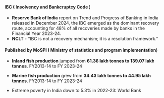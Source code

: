 #### IBC ( Insolvency and Bankcruptcy Code )

- **Reserve Bank of India** report on Trend and Progress of Banking in India released in December 2024, the IBC emerged as the dominant recovery route, accounting for 48% of all recoveries made by banks in the Financial Year 2023-24.
- **NCLT** - “IBC is not a recovery mechanism; it is a resolution framework.”

#### Published by MoSPI ( Ministry of statistics and program implementation)

- **Inland fish production** jumped from **61.36 lakh tonnes to 139.07 lakh tonnes**. FY2013-14 to FY 2023-24
- **Marine fish production** grew from **34.43 lakh tonnes to 44.95 lakh tonnes**. FY2013-14 to FY 2023-24

- Extreme poverty in India down to 5.3% in 2022-23: World Bank


